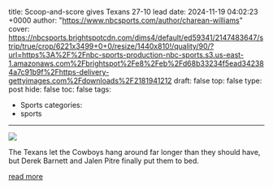 title: Scoop-and-score gives Texans 27-10 lead
date: 2024-11-19 04:02:23 +0000
author: "https://www.nbcsports.com/author/charean-williams"
cover: https://nbcsports.brightspotcdn.com/dims4/default/ed59341/2147483647/strip/true/crop/6221x3499+0+0/resize/1440x810!/quality/90/?url=https%3A%2F%2Fnbc-sports-production-nbc-sports.s3.us-east-1.amazonaws.com%2Fbrightspot%2Fe8%2Feb%2Fd68b33234f5ead342384a7c91b9f%2Fhttps-delivery-gettyimages.com%2Fdownloads%2F2181941212
draft: false
top: false
type: post
hide: false
toc: false
tags:
  - Sports
categories:
  - sports
---

![](https://nbcsports.brightspotcdn.com/dims4/default/ed59341/2147483647/strip/true/crop/6221x3499+0+0/resize/1440x810!/quality/90/?url=https%3A%2F%2Fnbc-sports-production-nbc-sports.s3.us-east-1.amazonaws.com%2Fbrightspot%2Fe8%2Feb%2Fd68b33234f5ead342384a7c91b9f%2Fhttps-delivery-gettyimages.com%2Fdownloads%2F2181941212)

The Texans let the Cowboys hang around far longer than they should have, but Derek Barnett and Jalen Pitre finally put them to bed.

[read more](https://www.nbcsports.com/nfl/profootballtalk/rumor-mill/news/scoop-and-score-gives-texans-27-10-lead)

